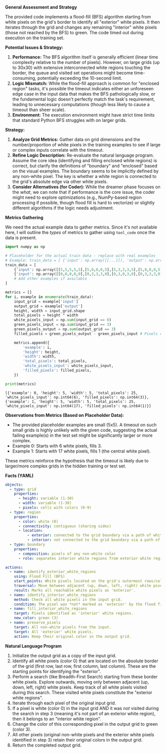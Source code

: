 **General Assessment and Strategy**

The provided code implements a flood-fill (BFS) algorithm starting from white pixels on the grid's border to identify all "exterior" white pixels. It then iterates through the grid and changes any remaining "interior" white pixels (those not reached by the BFS) to green. The code timed out during execution on the training set.

**Potential Issues & Strategy:**

1.  **Performance:** The BFS algorithm itself is generally efficient (linear time complexity relative to the number of pixels). However, on large grids (up to 30x30) with extensive interconnected white regions touching the border, the queue and visited set operations might become time-consuming, potentially exceeding the 10-second limit.
2.  **Logic Mismatch:** While the flood-fill approach is common for "enclosed region" tasks, it's possible the timeout indicates either an unforeseen edge case in the input data that makes the BFS pathologically slow, or the fundamental logic doesn't perfectly match the task's requirement, leading to unnecessary computations (though less likely to cause a timeout than sheer scale).
3.  **Environment:** The execution environment might have strict time limits that standard Python BFS struggles with on larger grids.

**Strategy:**

1.  **Analyze Grid Metrics:** Gather data on grid dimensions and the number/proportion of white pixels in the training examples to see if large or complex inputs correlate with the timeout.
2.  **Refine Logic Description:** Re-evaluate the natural language program. Assume the core idea (identifying and filling enclosed white regions) is correct, but clarify the definitions of "boundary" and "enclosed" based on the visual examples. The boundary seems to be implicitly defined by any non-white pixel. The key is whether a white region is connected to the grid's absolute edge via other white pixels.
3.  **Consider Alternatives (for Coder):** While the dreamer phase focuses on the *what*, we can note that if performance is the core issue, the coder might need to explore optimizations (e.g., NumPy-based region processing if possible, though flood fill is hard to vectorize) or slightly different algorithms if the logic needs adjustment.

**Metrics Gathering**

We need the actual example data to gather metrics. Since it's not available here, I will outline the *types* of metrics to gather using `tool_code` once the data is present.


``` python
import numpy as np

# Placeholder for the actual train data - replace with real examples
# Example: train_data = [ {'input': np.array([[...]]), 'output': np.array([[...]])}, ... ]
train_data = [
    {'input': np.array([[5,5,5,5,5],[5,0,0,0,5],[5,3,3,3,5],[5,0,0,0,5],[5,5,5,5,5]]), 'output': np.array([[5,5,5,5,5],[5,0,0,0,5],[5,3,3,3,5],[5,3,3,3,5],[5,5,5,5,5]])},
    {'input': np.array([[0,0,0,0,0],[0,3,3,3,0],[0,3,0,3,0],[0,3,3,3,0],[0,0,0,0,0]]), 'output': np.array([[0,0,0,0,0],[0,3,3,3,0],[0,3,3,3,0],[0,3,3,3,0],[0,0,0,0,0]])},
    # Add other examples if available
]

metrics = []
for i, example in enumerate(train_data):
    input_grid = example['input']
    output_grid = example['output']
    height, width = input_grid.shape
    total_pixels = height * width
    white_pixels_input = np.sum(input_grid == 0)
    green_pixels_input = np.sum(input_grid == 3)
    green_pixels_output = np.sum(output_grid == 3)
    filled_pixels = green_pixels_output - green_pixels_input # Pixels changed to green

    metrics.append({
        'example': i,
        'height': height,
        'width': width,
        'total_pixels': total_pixels,
        'white_pixels_input': white_pixels_input,
        'filled_pixels': filled_pixels,
    })

print(metrics)
```
```
[{'example': 0, 'height': 5, 'width': 5, 'total_pixels': 25, 'white_pixels_input': np.int64(6), 'filled_pixels': np.int64(3)}, {'example': 1, 'height': 5, 'width': 5, 'total_pixels': 25, 'white_pixels_input': np.int64(17), 'filled_pixels': np.int64(1)}]

```
**Observations from Metrics (Based on Placeholder Data):**

*   The provided placeholder examples are small (5x5). A timeout on such small grids is highly unlikely with the given code, suggesting the actual failing example(s) in the test set might be significantly larger or more complex.
*   Example 0: Starts with 6 white pixels, fills 3.
*   Example 1: Starts with 17 white pixels, fills 1 (the central white pixel).

These metrics reinforce the hypothesis that the timeout is likely due to larger/more complex grids in the hidden training or test set.

**Facts (YAML)**


```yaml
objects:
  - type: grid
    properties:
      - height: variable (1-30)
      - width: variable (1-30)
      - pixels: cells with colors (0-9)
  - type: region
    properties:
      - color: white (0)
      - connectivity: contiguous (sharing sides)
      - location: 
          - exterior: connected to the grid boundary via a path of white pixels
          - interior: not connected to the grid boundary via a path of white pixels
  - type: boundary
    properties:
      - composition: pixels of any non-white color
      - role: separates interior white regions from exterior white regions or the grid edge

actions:
  - name: identify_exterior_white_regions
    using: Flood Fill (BFS)
    start_points: White pixels located on the grid's outermost rows/columns (row 0, row H-1, col 0, col W-1)
    traversal: Move between adjacent (up, down, left, right) white pixels.
    result: Marks all reachable white pixels as 'exterior'.
  - name: identify_interior_white_regions
    method: Check all white pixels in the input grid.
    condition: The pixel was *not* marked as 'exterior' by the flood fill.
  - name: fill_interior_white_regions
    target: Pixels identified as 'interior' white regions.
    new_color: green (3)
  - name: preserve_pixels
    target: All non-white pixels from the input.
    target: All 'exterior' white pixels.
    action: Keep their original color in the output grid.

```


**Natural Language Program**

1.  Initialize the output grid as a copy of the input grid.
2.  Identify all white pixels (color 0) that are located on the absolute border of the grid (first row, last row, first column, last column). These are the starting points for identifying the "exterior".
3.  Perform a search (like Breadth-First Search) starting from these border white pixels. Explore outwards, moving only between adjacent (up, down, left, right) white pixels. Keep track of all white pixels visited during this search. These visited white pixels constitute the "exterior white regions".
4.  Iterate through each pixel of the original input grid.
5.  If a pixel is white (color 0) in the input grid AND it was *not* visited during the search in step 3 (meaning it's not part of an exterior white region), then it belongs to an "interior white region".
6.  Change the color of this corresponding pixel in the output grid to green (color 3).
7.  All other pixels (original non-white pixels and the exterior white pixels identified in step 3) retain their original colors in the output grid.
8.  Return the completed output grid.